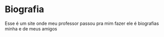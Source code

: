# Biografia
Esse é um site onde meu professor passou pra mim fazer ele é biografias minha e de meus amigos
